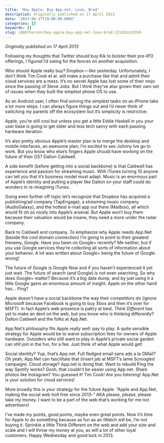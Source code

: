 ```yaml
---
title: 'Hey Apple, Buy App.net. Love, Brad'
description: Originally published on 17 April 2013
date: '2013-04-17T19:00:00.000Z'
categories: []
keywords: []
slug: /@bbthorson/hey-apple-buy-app-net-love-brad-22192bcb37b9
---
```


_Originally published on 17 April 2013_

Following my thoughts that Twitter should buy Kik to bolster their pre-IPO offerings, I figured I’d swing for the fences on another acquisition.

Who should Apple really buy? Dropbox — like yesterday. Unfortunately, I don’t think Tim Cook et al. will make a purchase like that and admit their cloud services are a mess. It’s no secret Apple has lost some of their mojo since the passing of Steve Jobs. But I think they’ve also grown their own set of issues when they built the simplest phone OS to use.

As an Android user, I often find solving the simplest tasks on an iPhone take a lot more steps. I can always figure things out and I’d never think of switching my parents off the ecosystem but it’s simplicity is restrictive.

Apple, you’re still cool but unless you get a little Eddie Haskell in you your user base is going to get older and less tech savvy with each passing hardware iteration.

It’s also pretty obvious Apple’s master plan is to merge the desktop and mobile interfaces, an awesome plan; I’m excited to see Johnny Ive go to work. But you know who else’s fingers Apple should have working on the future of their OS? Dalton Caldwell.

A side benefit (before getting into a social backbone) is that Caldwell has experience and passion for streaming music. With iTunes turning 10 anyone can tell you that it’s business model must adapt. Music is an enormous part of Apple’s identity and putting a player like Dalton on your staff could do wonders in re-imagining iTunes.

Going even further off topic let’s recognize that Dropbox has acquired a publishing/ad company (TapEngage), a streaming music company (AudioGalaxy), and the hottest e-mail app out there (Mailbox), all which would fit oh so nicely into Apple’s arsenal. But Apple won’t buy them because their valuation would be insane, they need a more under the radar company.

Back to Caldwell and company. To emphasize why Apple needs App.Net (beside the cool domain connection) I’m going to point to their greatest frenemy, Google. Have you been on Google+ recently? Me neither, but if you use Google services they’re collecting all sorts of information about your behavior. A lot was written about Google+ being the future of Google: wrong!

The future of Google is Google Now and if you haven’t experienced it yet just wait. The future of search (and Google) is not even searching. So why does Google+ matter? Because it’s a big data dump, and by just using it a little Google gains an enormous amount of insight. Apple on the other hand has… Ping?

Apple doesn’t have a social backbone the way their competitors do (ignore Microsoft because Facebook is going to buy Xbox and then it’s over for MSFT). In fact Apple’s web presence is paltry at best. _Think Different_ has yet to make an dent on the web, but you know who is thinking differently? Dalton Caldwell and the folks at App.Net.

App.Net’s philosophy fits Apple really well: pay to play. A quite sensible strategy for Apple would be to waive subscription fees for owners of Apple hardware. Outsiders who still want to play in Apple’s private social garden can still join in the fun, for a fee. Just think of what Apple would get!

Social identity? Yup, that’s App.net. Full fledged email sans ads a la GMail? Oh yeah, App.Net can fascilitate that (insert jab at MSFT’s lame Scroogled campaign). Cloud storage? App.net is doing that. Want to rebuild Ping the way Spotify works? Gosh, that couldn’t be easier using App.net. Share photos like Instagram? You guessed it! Tim Cook! Are you listening! App.Net is your solution for cloud services!

More broadly this is your strategy for the future Apple. “Apple and App.Net, making the social web troll free since 2013-” AKA please, please, please take my money. I want to be a part of the web that’s working for me not advertisers!

I’ve made my points, good points, maybe even great points. Now it’s time for Apple to do something because as fun as an iWatch will be, I’m not buying it. Sprinkle a little Think Different on the web and add your size and scale and I will throw my money at you, as will a lot of other loyal customers. Happy Wednesday and good luck in 2013.